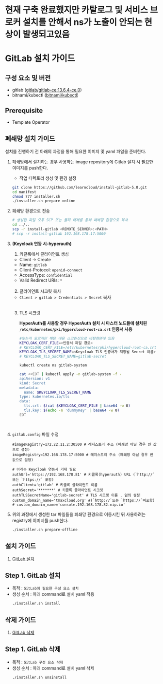# 현재 구축 완료했지만 카탈로그 및 서비스 브로커 설치를 안해서 ns가 노출이 안되는 현상이 발생되고있음





# GitLab 설치 가이드

## 구성 요소 및 버전
* gitlab ([gitlab/gitlab-ce:13.6.4-ce.0](https://hub.docker.com/layers/gitlab/gitlab-ce/13.6.4-ce.0/images/sha256-5c8937153d7d1373d6b2cbe6f3c5e4b80e85f13aa21c09261d7d02960d7bb774?context=explore))
* bitnami/kubectl ([bitnami/kubectl](https://hub.docker.com/layers/bitnami/kubectl/latest/images/sha256-c2844926575f75dcefbc67a1375531bcfaea07cd404e57bdc274380a513be2bd?context=explore))

## Prerequisite
* Template Operator

## 폐쇄망 설치 가이드
설치를 진행하기 전 아래의 과정을 통해 필요한 이미지 및 yaml 파일을 준비한다.
1. 폐쇄망에서 설치하는 경우 사용하는 image repository에 Gitlab 설치 시 필요한 이미지를 push한다.
    * 작업 디렉토리 생성 및 환경 설정
   ```bash
   git clone https://github.com/learncloud/install-gitlab-5.0.git
   cd manifest
   chmod 777 installer.sh
   ./installer.sh prepare-online
   
   ```

2. 폐쇄망 환경으로 전송
   ```bash
   # 생성된 파일 모두 SCP 또는 물리 매체를 통해 폐쇄망 환경으로 복사
   cd ../..
   scp -r install-gitlab <REMOTE_SERVER>:<PATH>
   # scp -r install-gitlab 192.168.178.17:5000
   
   ```

3. **(Keycloak 연동 시-hyperauth)**
    1. 키클록에서 클라이언트 생성
    - Client → Create
    - Name: `gitlab`
    - Client-Protocol: `openid-connect`
    - AccessType: `confidential`
    - Valid Redirect URIs: `*`
   <br>

    2. 클라이언트 시크릿 복사
    - `Client > gitlab > Credentials > Secret` 복사
   <br>

    3. TLS 시크릿 
       
         **HyperAuth를 사용할 경우 HyperAuth 설치 시 마스터 노드들에 설치된 `/etc/kubernetes/pki/hypercloud-root-ca.crt` 인증서 사용**
         
         ```bash
         #맞는지 모르지만 해당 내용 스크린샷으로 바탕화면에 있음
         KEYCLOAK_CERT_FILE=<인증서 파일 경로>
         # KEYCLOAK_CERT_FILE=/etc/kubernetes/pki/hypercloud-root-ca.crt
         KEYCLOAK_TLS_SECRET_NAME=<Keycloak TLS 인증서가 저장될 Secret 이름> # Secret명 'gitlab-secret' 넣으면됨, 넣는 이유는 아래 Secret 이름에 들어갈
         # KEYCLOAK_TLS_SECRET_NAME=gitlab-secret
         
         kubectl create ns gitlab-system
         
         cat <<EOT | kubectl apply -n gitlab-system -f -
         apiVersion: v1
         kind: Secret
         metadata:
           name: $KEYCLOAK_TLS_SECRET_NAME
         type: kubernetes.io/tls
         data:
           tls.crt: $(cat $KEYCLOAK_CERT_FILE | base64 -w 0)
           tls.key: $(echo -n 'dummyKey' | base64 -w 0)
         EOT
         ```
         <br>
         
    
4. `gitlab.config` 파일 수정
   ```config
   #imageRegistry=172.22.11.2:30500 # 레지스트리 주소 (폐쇄망 아닐 경우 빈 값으로 설정)
   imageRegistry=192.168.178.17:5000 # 레지스트리 주소 (폐쇄망 아닐 경우 빈 값으로 설정)
  
   # 아래는 Keycloak 연동시 기재 필요
   authUrl='https://192.168.178.81' # 키클록(hyperauth) URL (`http://`또는 `https://` 포함)
   authClient='gitlab' # 키클록 클라이언트 이름
   authSecret='*******' # 키클록 클라이언트 시크릿
   authTLSSecretName='gitlab-secret' # TLS 시크릿 이름 , 임의 설정
   custom_domain_name='tmaxcloud.org' #(`http://`또는 `https://`미포함)
   # custom_domain_name='console.192.168.178.82.nip.io'
   
   ```
   
5. 위의 과정에서 생성한 tar 파일들을 폐쇄망 환경으로 이동시킨 뒤 사용하려는 registry에 이미지를 push한다.
   ```bash
   ./installer.sh prepare-offline
   ```

## 설치 가이드
1. [GitLab 설치](#step-1-gitlab-설치)

## Step 1. GitLab 설치
* 목적 : `GitLab에 필요한 구성 요소 설치`
* 생성 순서 : 아래 command로 설치 yaml 적용
   ```bash
   ./installer.sh install
   ```


## 삭제 가이드
1. [GitLab 삭제](#step-1-gitlab-삭제)

## Step 1. GitLab 삭제
* 목적 : `GitLab 구성 요소 삭제`
* 생성 순서 : 아래 command로 설치 yaml 삭제
   ```bash
   ./installer.sh unsinstall
   ```
